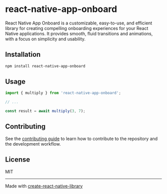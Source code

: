 # react-native-app-onboard

React Native App Onboard is a customizable, easy-to-use, and efficient library for creating compelling onboarding experiences for your React Native applications. It provides smooth, fluid transitions and animations, with a focus on simplicity and usability.

## Installation

```sh
npm install react-native-app-onboard
```

## Usage

```js
import { multiply } from 'react-native-app-onboard';

// ...

const result = await multiply(3, 7);
```

## Contributing

See the [contributing guide](CONTRIBUTING.md) to learn how to contribute to the repository and the development workflow.

## License

MIT

---

Made with [create-react-native-library](https://github.com/callstack/react-native-builder-bob)
